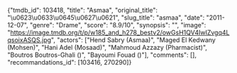 {"tmdb_id": 103418, "title": "Asmaa", "original_title": "\u0623\u0633\u0645\u0627\u0621", "slug_title": "asmaa", "date": "2011-12-07", "genre": "Drame", "score": "8.9/10", "synopsis": "", "image": "https://image.tmdb.org/t/p/w185_and_h278_bestv2/owGsH1QV4IwIZvgq4LqsoixASQS.jpg", "actors": ["Hend Sabry (Asmaa)", "Maged El Kedwany (Mohsen)", "Hani Adel (Mosaad)", "Mahmoud Azzazy (Pharmacist)", "Boutros Boutros-Ghali ()", "Bayoumi Fouad ()"], "comments": [], "recommandations_id": [103416, 270290]}